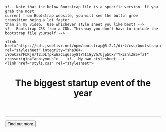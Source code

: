 <!DOCTYPE html>
<html>
  <head>
    <title>Startup</title>
    <!-- Required meta tags -->
    <meta charset="utf-8">
    <meta name="viewport" content="width=device-width, initial-scale=1, shrink-to-fit=no">
    <!-- Google Fonts -->
    <link href="https://fonts.googleapis.com/css?family=Montserrat" rel="stylesheet">

    <!-- Note that the below Bootstrap file is a specific version. If you grab the most
    current from Bootstrap website, you will see the button grow transition being a lot faster
    than in my video.  Use whichever style sheet you like best! -->
    <!-- Bootstrap CSS from a CDN. This way you don't have to include the bootstrap file yourself -->
<!-- CSS only -->
    <link href="https://cdn.jsdelivr.net/npm/bootstrap@5.2.1/dist/css/bootstrap.min.css" rel="stylesheet" integrity="sha384-iYQeCzEYFbKjA/T2uDLTpkwGzCiq6soy8tYaI1GyVh/UjpbCx/TYkiZhlZB6+fzT" crossorigin="anonymous">    <!-- My own stylesheet -->
    <link href="style.css" rel="stylesheet">
  </head>
  <body>
    <div class="container d-flex align-items-center h-100">
      <div class="row">
        <header class="text-center col-12">
          <h1 class="text-uppercase"><strong>The biggest startup event of the year</strong></h1>
        </header>
        <div class="buffer col-12">
        </div>
        <section class="text-center col-12">
          <hr>
          <a href="https://mailchi.mp/906403a82e85/ztm">
            <button class="btn btn-primary btn-xl" type="button" name="button">Find out more</button>
          </a>
        </section>
      </div>
    </div>
  </body>
</html>
